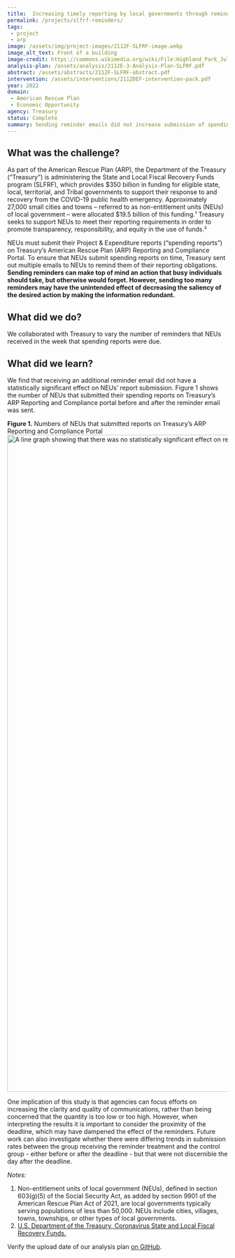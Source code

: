 ```yaml
---
title:  Increasing timely reporting by local governments through reminders
permalink: /projects/slfrf-reminders/
tags: 
 - project
 - arp
image: /assets/img/project-images/2112F-SLFRF-image.webp
image_alt_text: Front of a building
image-credit: https://commons.wikimedia.org/wiki/File:Highland_Park_July_2016_38_%28Highland_Park_Town_Hall%29.webp
analysis-plan: /assets/analysis/2112E-3-Analysis-Plan-SLFRF.pdf
abstract: /assets/abstracts/2112F-SLFRF-abstract.pdf
intervention: /assets/interventions/2112DEF-intervention-pack.pdf
year: 2022 
domain:
 - American Rescue Plan
 - Economic Opportunity
agency: Treasury
status: Complete
summary: Sending reminder emails did not increase submission of spending reports
---
```

## What was the challenge? 
As part of the American Rescue Plan (ARP), the Department of the Treasury (“Treasury”) is administering the State and Local Fiscal Recovery Funds program (SLFRF), which provides $350 billion in funding for eligible state, local, territorial, and Tribal governments to support their response to and recovery from the COVID-19 public health emergency. Approximately 27,000 small cities and towns – referred to as non-entitlement units (NEUs) of local government – were allocated $19.5 billion of this funding.¹ Treasury seeks to support NEUs to meet their reporting requirements in order to promote transparency, responsibility, and equity in the use of funds.²

NEUs must submit their Project & Expenditure reports (“spending reports”) on Treasury’s American Rescue Plan (ARP) Reporting and Compliance Portal. To ensure that NEUs submit spending reports on time, Treasury sent out multiple emails to NEUs to remind them of their reporting obligations. <b>Sending reminders can make top of mind an action that busy individuals should take, but otherwise would forget. However, sending too many reminders may have the unintended effect of decreasing the saliency of the desired action by making the information redundant.</b>

## What did we do?
We collaborated with Treasury to vary the number of reminders that NEUs received in the week that spending reports were due.

## What did we learn?
We find that receiving an additional reminder email did not have a statistically significant effect on NEUs’ report submission. Figure 1 shows the number of NEUs that submitted their spending reports on Treasury’s ARP Reporting and Compliance portal before and after the reminder email was sent.

<b>Figure 1.</b> Numbers of NEUs that submitted reports on Treasury’s ARP Reporting and Compliance Portal
<img src="{{ '/assets/img/project-images/2112F-fig1.webp' | prepend: site.baseurl }}" alt="A line graph showing that there was no statistically significant effect on report submission." width="1500">

One implication of this study is that agencies can focus efforts on increasing the clarity and quality of communications, rather than being concerned that the quantity is too low or too high. However, when interpreting the results it is important to consider the proximity of the deadline, which may have dampened the effect of the reminders. Future work can also investigate whether there were differing trends in submission rates between the group receiving the reminder treatment and the control group - either before or after the deadline - but that were not discernible the day after the deadline.

_Notes:_
1. Non-entitlement units of local government (NEUs), defined in section 603(g)(5) of the Social Security Act, as added by section 9901 of the American Rescue Plan Act of 2021, are local governments typically serving populations of less than 50,000. NEUs include cities, villages, towns, townships, or other types of local governments. 
2. <a href="https://home.treasury.gov/policy-issues/coronavirus/assistance-for-state-local-and-tribal-governments/state-and-local-fiscal-recovery-funds" target="_blank">U.S. Department of the Treasury, Coronavirus State and Local Fiscal Recovery Funds.</a>

Verify the upload date of our analysis plan <a href="https://github.com/gsa-oes/office-of-evaluation-sciences/commits/master/assets/analysis/2112E-3-Analysis-Plan-SLFRF.pdf">on GitHub</a>.
